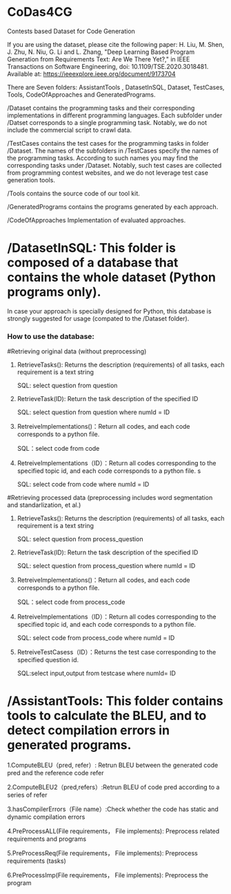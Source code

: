 # CoDas4CG
Contests based Dataset for Code Generation

If you are using the dataset, please cite the following paper: H. Liu, M. Shen, J. Zhu, N. Niu, G. Li and L. Zhang, "Deep Learning Based Program Generation from Requirements Text: Are We There Yet?," in IEEE Transactions on Software Engineering, doi: 10.1109/TSE.2020.3018481. Available at: https://ieeexplore.ieee.org/document/9173704


There are Seven folders: AssistantTools , DatasetInSQL, Dataset, TestCases, Tools, CodeOfApproaches and GeneratedPrograms.


/Dataset contains the programming tasks and their corresponding implementations in different programming languages. Each subfolder under /Datset corresponds to a single programming task. Notably, we do not include the commercial script to crawl data.

/TestCases contains the test cases for the programming tasks in folder /Dataset. The names of the subfolders in /TestCases specify the names of the programming tasks. According to such names you may find the corresponding tasks under /Dataset. Notably, such test cases are collected from programming contest websites, and we do not leverage test case generation tools.

/Tools contains the source code of our tool kit.

/GeneratedPrograms contains the programs generated by each approach.

/CodeOfApproaches Implementation of evaluated approaches.


#  /DatasetInSQL: This folder is composed of a database that contains the whole dataset (Python programs only).
In case your approach is specially designed for Python, this database is strongly suggested for usage (compated to the /Dataset folder).

### How to use the database:

#Retrieving original data (without preprocessing)
1. RetrieveTasks(): Returns the description (requirements) of all tasks, each requirement is a text string

    SQL: select question from question 
2. RetrieveTask(ID): Return the task description of the specified ID   

    SQL: select question from question where numId = ID
3. RetreiveImplementations()：Return all codes, and each code corresponds to a python file.

	SQL：select code from code
4. RetreiveImplementations（ID）：Return all codes corresponding to the specified topic id, and each code corresponds to a python file.	 s

	SQL: select code from code where numId = ID

#Retrieving processed data (preprocessing includes  word segmentation and standarlization, et al.)

1. RetrieveTasks(): Returns the description (requirements) of all tasks, each requirement is a text string

    SQL: select question from process_question 
2. RetrieveTask(ID): Return the task description of the specified ID   

    SQL: select question from process_question where numId = ID
3. RetreiveImplementations()：Return all codes, and each code corresponds to a python file.

	SQL：select code from process_code
4. RetreiveImplementations（ID）：Return all codes corresponding to the specified topic id, and each code corresponds to a python file.	 

	SQL: select code from process_code where numId = ID

5. RetreiveTestCasess（ID）：Returns the test case corresponding to the specified question id.

	SQL:select input,output from testcase where numId= ID


#  /AssistantTools: This folder contains tools to calculate the BLEU, and to detect compilation errors in generated programs.

 1.ComputeBLEU（pred, refer）: Retrun  BLEU between the generated code pred and the reference code refer	

 2.ComputeBLEU2（pred,refers）:Retrun  BLEU of code pred according to a series of refer	

 3.hasCompilerErrors（File name）:Check whether the code has static  and dynamic compilation errors	

 4.PreProcessALL(File requirements， File implements): Preprocess related requirements and programs	

 5.PreProcessReq(File requirements， File implements): Preprocess requirements (tasks)
				
6.PreProcessImp(File requirements， File implements): Preprocess the program	

